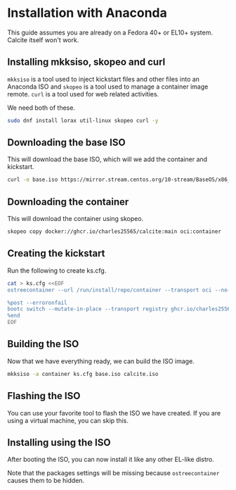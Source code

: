 # Installation with Anaconda

This guide assumes you are already on a Fedora 40+ or EL10+ system. Calcite itself won't work.

## Installing mkksiso, skopeo and curl

`mkksiso` is a tool used to inject kickstart files and other files into an Anaconda ISO and `skopeo` is a tool used to manage a container image remote. `curl` is a tool used for web related activities.

We need both of these.

```bash
sudo dnf install lorax util-linux skopeo curl -y
```

## Downloading the base ISO

This will download the base ISO, which will we add the container and kickstart.

```bash
curl -o base.iso https://mirror.stream.centos.org/10-stream/BaseOS/x86_64/iso/CentOS-Stream-10-latest-x86_64-boot.iso
```

## Downloading the container

This will download the container using skopeo.

```bash
skopeo copy docker://ghcr.io/charles25565/calcite:main oci:container
```

## Creating the kickstart

Run the following to create ks.cfg.

```bash
cat > ks.cfg <<EOF
ostreecontainer --url /run/install/repo/container --transport oci --no-signature-verification

%post --erroronfail
bootc switch --mutate-in-place --transport registry ghcr.io/charles25565/calcite:main
%end
EOF
```

## Building the ISO

Now that we have everything ready, we can build the ISO image.

```bash
mkksiso -a container ks.cfg base.iso calcite.iso
```

## Flashing the ISO

You can use your favorite tool to flash the ISO we have created. If you are using a virtual machine, you can skip this.

## Installing using the ISO

After booting the ISO, you can now install it like any other EL-like distro.

Note that the packages settings will be missing because `ostreecontainer` causes them to be hidden.
